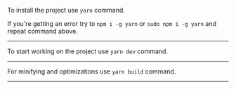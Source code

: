To install the project use `yarn` command.

If you're getting an error try to `npm i -g yarn` or `sudo npm i -g yarn` and repeat command above.

--- 

To start working on the project use `yarn dev` command.

---

For minifying and optimizations use `yarn build` command.

---

